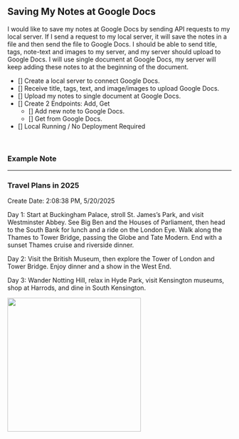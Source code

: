 ## Saving My Notes at Google Docs 
I would like to save my notes at Google Docs by sending API requests to my local server. If I send a request to my local server, it will save the notes in a file and then send the file to Google Docs. I should be able to send title, tags, note-text and images to my server, and my server should upload to Google Docs. I will use single document at Google Docs, my server will keep adding these notes to at the beginning of the document.

- [] Create a local server to connect Google Docs.
- [] Receive title, tags, text, and image/images to upload Google Docs. 
- [] Upload my notes to single document at Google Docs.
- [] Create 2 Endpoints: Add, Get
  - [] Add new note to Google Docs.
  - [] Get from Google Docs.
- [] Local Running / No Deployment Required


<br>

### Example Note 
--- 

### Travel Plans in 2025 
Create Date: 2:08:38 PM, 5/20/2025 

Day 1: Start at Buckingham Palace, stroll St. James’s Park, and visit Westminster Abbey. See Big Ben and the Houses of Parliament, then head to the South Bank for lunch and a ride on the London Eye. Walk along the Thames to Tower Bridge, passing the Globe and Tate Modern. End with a sunset Thames cruise and riverside dinner.

Day 2: Visit the British Museum, then explore the Tower of London and Tower Bridge. Enjoy dinner and a show in the West End.

Day 3: Wander Notting Hill, relax in Hyde Park, visit Kensington museums, shop at Harrods, and dine in South Kensington.


<img src="https://www.studying-in-uk.org/wp-content/uploads/2019/05/study-in-london-1068x641.jpg" width=300>
